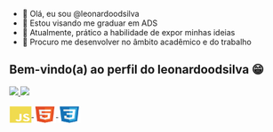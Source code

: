 - 👋 Olá, eu sou @leonardoodsilva
- 👀 Estou visando me graduar em ADS
- 🌱 Atualmente, prático a habilidade de expor minhas ideias
- 💞️ Procuro me desenvolver no âmbito acadêmico e do trabalho

## Bem-vindo(a) ao perfil do leonardoodsilva 😁

 <div>
   <a href="https://github.com/leonardoodsilva">
   <img height="180em" src="https://github-readme-stats.vercel.app/api?username=leonardoodsilva&show_icons=true&theme=highcontrast&include_all_commits=true&count_private=true"/>
   <img height="180em" src="https://github-readme-stats.vercel.app/api/top-langs/?username=leonardoodsilva&layout=compact&langs_count=6&theme=highcontrast"/>
</div>
    
<div style="display: inline_block"><br>
  <img align="center" alt="Js" height="30" width="40" src="https://raw.githubusercontent.com/devicons/devicon/master/icons/javascript/javascript-plain.svg">
  <img align="center" alt="HTML" height="30" width="40" src="https://raw.githubusercontent.com/devicons/devicon/master/icons/html5/html5-original.svg">
  <img align="center" alt="CSS" height="30" width="40" src="https://raw.githubusercontent.com/devicons/devicon/master/icons/css3/css3-original.svg">
</div>



